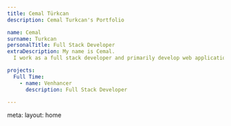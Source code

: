 ```yaml
---
title: Cemal Türkcan
description: Cemal Turkcan's Portfolio

name: Cemal
surname: Turkcan
personalTitle: Full Stack Developer
extraDescription: My name is Cemal.
  I work as a full stack developer and primarily develop web applications.

projects:
  Full Time:
    - name: Venhancer
      description: Full Stack Developer

---
```


<Home :frontmatter="frontmatter"/>

<route lang="yaml">
    meta:
      layout: home
</route>
